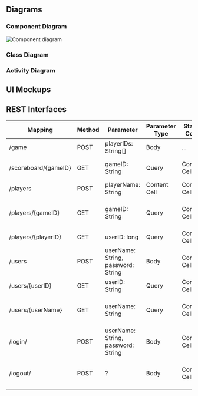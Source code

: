 ## Diagrams

### Component Diagram

![Component diagram](uml/component_diagram.svg)

### Class Diagram

### Activity Diagram

## UI Mockups

## REST Interfaces

| Mapping  | Method | Parameter  | Parameter Type | Status Code  | Response | Description  |
| ------------- | ------------- | ------------- | ------------- | ------------- | ------------- | ------------- |
| /game  | POST  | playerIDs: String[] | Body  | ... | ...  | initiate a new game  |
| /scoreboard/{gameID}  | GET  | gameID: String | Query  | Content Cell  | Content Cell  | retrieve a list of scores  |
| /players  | POST  | playerName: String  | Content Cell  | Content Cell  | Content Cell  | create a new player  |
| /players/{gameID}  | GET  | gameID: String  | Query  | Content Cell  | Content Cell  | retrieve a list of players in a game  |
| /players/{playerID}  | GET  | userID: long  | Query  | Content Cell  | Content Cell  | retrieve a player by ID  |
| /users  | POST  | userName: String, password: String  | Body  | Content Cell  | Content Cell  | register a new user  |
| /users/{userID} | GET  | userID: String  | Query | Content Cell  | Content Cell  | retrieve a user by ID  |
| /users/{userName} | GET  | userName: String  | Query | Content Cell  | Content Cell  | retrieve a user by their username  |
| /login/ | POST  | userName: String, password: String  | Body  | Content Cell  | Content Cell  | login with username and password  |
| /logout/ | POST  | ?  | Body  | Content Cell  | Content Cell  | terminate user session by logging out  |



